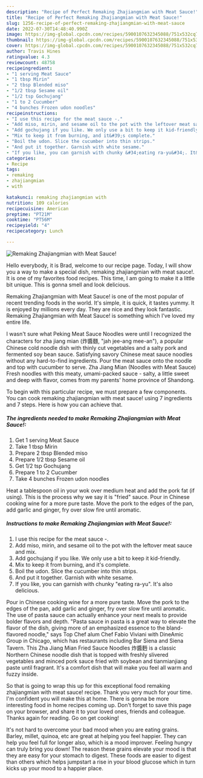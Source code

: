```yaml
---
description: "Recipe of Perfect Remaking Zhajiangmian with Meat Sauce!"
title: "Recipe of Perfect Remaking Zhajiangmian with Meat Sauce!"
slug: 1256-recipe-of-perfect-remaking-zhajiangmian-with-meat-sauce
date: 2022-07-30T14:48:40.990Z
image: https://img-global.cpcdn.com/recipes/5900107632345088/751x532cq70/remaking-zhajiangmian-with-meat-sauce-recipe-main-photo.jpg
thumbnail: https://img-global.cpcdn.com/recipes/5900107632345088/751x532cq70/remaking-zhajiangmian-with-meat-sauce-recipe-main-photo.jpg
cover: https://img-global.cpcdn.com/recipes/5900107632345088/751x532cq70/remaking-zhajiangmian-with-meat-sauce-recipe-main-photo.jpg
author: Travis Hines
ratingvalue: 4.3
reviewcount: 48758
recipeingredient:
- "1 serving Meat Sauce"
- "1 tbsp Mirin"
- "2 tbsp Blended miso"
- "1/2 tbsp Sesame oil"
- "1/2 tsp Gochujang"
- "1 to 2 Cucumber"
- "4 bunches Frozen udon noodles"
recipeinstructions:
- "I use this recipe for the meat sauce -."
- "Add miso, mirin, and sesame oil to the pot with the leftover meat sauce and mix."
- "Add gochujang if you like. We only use a bit to keep it kid-friendly."
- "Mix to keep it from burning, and it&#39;s complete."
- "Boil the udon. Slice the cucumber into thin strips."
- "And put it together. Garnish with white sesame."
- "If you like, you can garnish with chunky &#34;eating ra-yu&#34;. It&#39;s also delicious."
categories:
- Recipe
tags:
- remaking
- zhajiangmian
- with

katakunci: remaking zhajiangmian with 
nutrition: 109 calories
recipecuisine: American
preptime: "PT21M"
cooktime: "PT56M"
recipeyield: "4"
recipecategory: Lunch

---
```



![Remaking Zhajiangmian with Meat Sauce!](https://img-global.cpcdn.com/recipes/5900107632345088/751x532cq70/remaking-zhajiangmian-with-meat-sauce-recipe-main-photo.jpg)

Hello everybody, it is Brad, welcome to our recipe page. Today, I will show you a way to make a special dish, remaking zhajiangmian with meat sauce!. It is one of my favorites food recipes. This time, I am going to make it a little bit unique. This is gonna smell and look delicious.

Remaking Zhajiangmian with Meat Sauce! is one of the most popular of recent trending foods in the world. It's simple, it is quick, it tastes yummy. It is enjoyed by millions every day. They are nice and they look fantastic. Remaking Zhajiangmian with Meat Sauce! is something which I've loved my entire life.

I wasn&#39;t sure what Peking Meat Sauce Noodles were until I recognized the characters for zha jiang mian (炸醬麵, &#34;jah jee-ang mee-an&#34;), a popular Chinese cold noodle dish with thinly cut vegetables and a salty pork and fermented soy bean sauce. Satisfying savory Chinese meat sauce noodles without any hard-to-find ingredients. Pour the meat sauce onto the noodle and top with cucumber to serve. Zha Jiang Mian (Noodles with Meat Sauce) Fresh noodles with this meaty, umami-packed sauce - salty, a little sweet and deep with flavor, comes from my parents&#39; home province of Shandong.


To begin with this particular recipe, we must prepare a few components. You can cook remaking zhajiangmian with meat sauce! using 7 ingredients and 7 steps. Here is how you can achieve that.

<!--inarticleads1-->

##### The ingredients needed to make Remaking Zhajiangmian with Meat Sauce!:

1. Get 1 serving Meat Sauce
1. Take 1 tbsp Mirin
1. Prepare 2 tbsp Blended miso
1. Prepare 1/2 tbsp Sesame oil
1. Get 1/2 tsp Gochujang
1. Prepare 1 to 2 Cucumber
1. Take 4 bunches Frozen udon noodles


Heat a tablespoon oil in your wok over medium heat and add the pork fat (if using). This is the process why we say it is &#34;fried&#34; sauce. Pour in Chinese cooking wine for a more pure taste. Move the pork to the edges of the pan, add garlic and ginger, fry over slow fire until aromatic. 

<!--inarticleads2-->

##### Instructions to make Remaking Zhajiangmian with Meat Sauce!:

1. I use this recipe for the meat sauce -.
1. Add miso, mirin, and sesame oil to the pot with the leftover meat sauce and mix.
1. Add gochujang if you like. We only use a bit to keep it kid-friendly.
1. Mix to keep it from burning, and it&#39;s complete.
1. Boil the udon. Slice the cucumber into thin strips.
1. And put it together. Garnish with white sesame.
1. If you like, you can garnish with chunky &#34;eating ra-yu&#34;. It&#39;s also delicious.


Pour in Chinese cooking wine for a more pure taste. Move the pork to the edges of the pan, add garlic and ginger, fry over slow fire until aromatic. The use of pasta sauce can actually enhance your next meals to provide bolder flavors and depth. &#34;Pasta sauce in pasta is a great way to elevate the flavor of the dish, giving more of an emphasized essence to the bland-flavored noodle,&#34; says Top Chef alum Chef Fabio Viviani with DineAmic Group in Chicago, which has restaurants including Bar Siena and Siena Tavern. This Zha Jiang Mian Fried Sauce Noodles 炸醬麪 is a classic Northern Chinese noodle dish that is topped with freshly slivered vegetables and minced pork sauce fried with soybean and tianmianjiang paste until fragrant. It&#39;s a comfort dish that will make you feel all warm and fuzzy inside. 

So that is going to wrap this up for this exceptional food remaking zhajiangmian with meat sauce! recipe. Thank you very much for your time. I'm confident you will make this at home. There is gonna be more interesting food in home recipes coming up. Don't forget to save this page on your browser, and share it to your loved ones, friends and colleague. Thanks again for reading. Go on get cooking!

It's not hard to overcome your bad mood when you are eating grains. Barley, millet, quinoa, etc are great at helping you feel happier. They can help you feel full for longer also, which is a mood improver. Feeling hungry can truly bring you down! The reason these grains elevate your mood is that they are easy for your stomach to digest. These foods are easier to digest than others which helps jumpstart a rise in your blood glucose which in turn kicks up your mood to a happier place.
